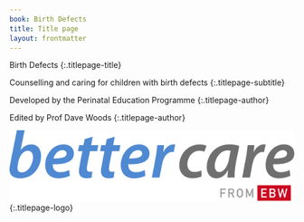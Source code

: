 ```yaml
---
book: Birth Defects
title: Title page
layout: frontmatter
---
```


Birth Defects
{:.titlepage-title}

Counselling and caring for children with birth defects
{:.titlepage-subtitle}

Developed by the Perinatal Education Programme
{:.titlepage-author}

Edited by Prof Dave Woods
{:.titlepage-author}

![Bettercare logo][logo]{:.titlepage-logo}

[logo]: images/bettercare-logo.svg "Bettercare logo"
